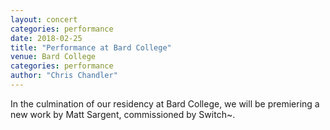 ```yaml
---
layout: concert
categories: performance
date: 2018-02-25
title: "Performance at Bard College"
venue: Bard College
categories: performance
author: "Chris Chandler"
---
```


In the culmination of our residency at Bard College, we will be premiering a new work by Matt Sargent, commissioned by Switch~.
